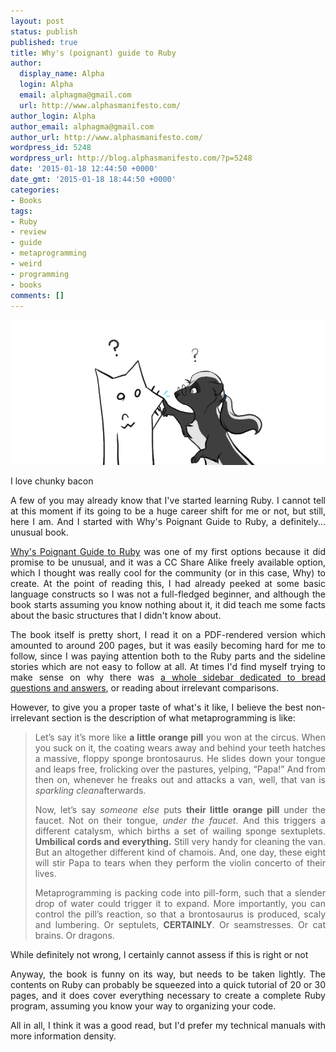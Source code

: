 ```yaml
---
layout: post
status: publish
published: true
title: Why's (poignant) guide to Ruby
author:
  display_name: Alpha
  login: Alpha
  email: alphagma@gmail.com
  url: http://www.alphasmanifesto.com/
author_login: Alpha
author_email: alphagma@gmail.com
author_url: http://www.alphasmanifesto.com/
wordpress_id: 5248
wordpress_url: http://blog.alphasmanifesto.com/?p=5248
date: '2015-01-18 12:44:50 +0000'
date_gmt: '2015-01-18 18:44:50 +0000'
categories:
- Books
tags:
- Ruby
- review
- guide
- metaprogramming
- weird
- programming
- books
comments: []
---
```


![](/assets/WhysFox.png)

I love chunky bacon

<p style="text-align: justify;">A few of you may already know that I've started learning Ruby. I cannot tell at this moment if its going to be a huge career shift for me or not, but still, here I am. And I started with Why's Poignant Guide to Ruby, a definitely... unusual book.</p>
<p><!--more--></p>
<p style="text-align: justify;"><a href="http://mislav.uniqpath.com/poignant-guide/">Why's Poignant Guide to Ruby</a> was one of my first options because it did promise to be unusual, and it was a CC Share Alike freely available option, which I thought was really cool for the community (or in this case, Why) to create. At the point of reading this, I had already peeked at some basic language constructs so I was not a full-fledged beginner, and although the book starts assuming you know nothing about it, it did teach me some facts about the basic structures that I didn't know about.</p>
<p style="text-align: justify;">The book itself is pretty short, I read it on a PDF-rendered version which amounted to around 200 pages, but it was easily becoming hard for me to follow, since I was paying attention both to the Ruby parts and the sideline stories which are not easy to follow at all. At times I'd find myself trying to make sense on why there was <a href="http://mislav.uniqpath.com/poignant-guide/book/chapter-6.html">a whole sidebar dedicated to bread questions and answers</a>, or reading about irrelevant comparisons.</p>
<p style="text-align: justify;">However, to give you a proper taste of what's it like, I believe the best non-irrelevant section is the description of what metaprogramming is like:</p>
<blockquote>
<p style="text-align: justify;">Let&rsquo;s say it&rsquo;s more like <strong>a little orange pill</strong> you won at the circus. When you suck on it, the coating wears away and behind your teeth hatches a massive, floppy sponge brontosaurus. He slides down your tongue and leaps free, frolicking over the pastures, yelping, &ldquo;Papa!&rdquo; And from then on, whenever he freaks out and attacks a van, well, that van is <em>sparkling clean</em>afterwards.</p>
<p style="text-align: justify;">Now, let&rsquo;s say <em>someone else</em> puts <strong>their little orange pill</strong> under the faucet. Not on their tongue, <em>under the faucet</em>. And this triggers a different catalysm, which births a set of wailing sponge sextuplets. <strong>Umbilical cords and everything.</strong> Still very handy for cleaning the van. But an altogether different kind of chamois. And, one day, these eight will stir Papa to tears when they perform the violin concerto of their lives.</p>
<p style="text-align: justify;">Metaprogramming is packing code into pill-form, such that a slender drop of water could trigger it to expand. More importantly, you can control the pill&rsquo;s reaction, so that a brontosaurus is produced, scaly and lumbering. Or septulets, <strong><span class="caps">CERTAINLY</span></strong>. Or seamstresses. Or cat brains. Or dragons.</p>
</blockquote>
<p style="text-align: justify;">While definitely not wrong, I certainly cannot assess if this is right or not</p>
<p style="text-align: justify;">Anyway, the book is funny on its way, but needs to be taken lightly. The contents on Ruby can probably be squeezed into a quick tutorial of 20 or 30 pages, and it does cover everything necessary to create a complete Ruby program, assuming you know your way to organizing your code.</p>
<p style="text-align: justify;">All in all, I think it was a good read, but I'd prefer&nbsp;my technical manuals with more information density.</p>
